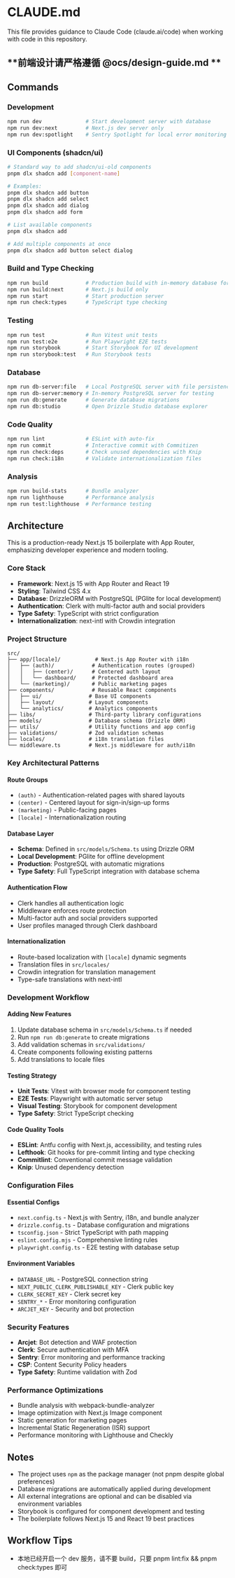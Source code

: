 # CLAUDE.md

This file provides guidance to Claude Code (claude.ai/code) when working with code in this repository.

## **前端设计请严格遵循 @ocs/design-guide.md  **

## Commands

### Development
```bash
npm run dev              # Start development server with database
npm run dev:next         # Next.js dev server only
npm run dev:spotlight    # Sentry Spotlight for local error monitoring
```

### UI Components (shadcn/ui)
```bash
# Standard way to add shadcn/ui-old components
pnpm dlx shadcn add [component-name]

# Examples:
pnpm dlx shadcn add button
pnpm dlx shadcn add select
pnpm dlx shadcn add dialog
pnpm dlx shadcn add form

# List available components
pnpm dlx shadcn add

# Add multiple components at once
pnpm dlx shadcn add button select dialog
```

### Build and Type Checking
```bash
npm run build            # Production build with in-memory database for tests
npm run build:next       # Next.js build only
npm run start            # Start production server
npm run check:types      # TypeScript type checking
```

### Testing
```bash
npm run test             # Run Vitest unit tests
npm run test:e2e         # Run Playwright E2E tests
npm run storybook        # Start Storybook for UI development
npm run storybook:test   # Run Storybook tests
```

### Database
```bash
npm run db-server:file   # Local PostgreSQL server with file persistence
npm run db-server:memory # In-memory PostgreSQL server for testing
npm run db:generate      # Generate database migrations
npm run db:studio        # Open Drizzle Studio database explorer
```

### Code Quality
```bash
npm run lint             # ESLint with auto-fix
npm run commit           # Interactive commit with Commitizen
npm run check:deps       # Check unused dependencies with Knip
npm run check:i18n       # Validate internationalization files
```

### Analysis
```bash
npm run build-stats      # Bundle analyzer
npm run lighthouse       # Performance analysis
npm run test:lighthouse  # Performance testing
```

## Architecture

This is a production-ready Next.js 15 boilerplate with App Router, emphasizing developer experience and modern tooling.

### Core Stack
- **Framework**: Next.js 15 with App Router and React 19
- **Styling**: Tailwind CSS 4.x
- **Database**: DrizzleORM with PostgreSQL (PGlite for local development)
- **Authentication**: Clerk with multi-factor auth and social providers
- **Type Safety**: TypeScript with strict configuration
- **Internationalization**: next-intl with Crowdin integration

### Project Structure
```
src/
├── app/[locale]/           # Next.js App Router with i18n
│   ├── (auth)/            # Authentication routes (grouped)
│   │   ├── (center)/      # Centered auth layout
│   │   └── dashboard/     # Protected dashboard area
│   └── (marketing)/       # Public marketing pages
├── components/            # Reusable React components
│   ├── ui/               # Base UI components
│   ├── layout/           # Layout components
│   └── analytics/        # Analytics components
├── libs/                 # Third-party library configurations
├── models/               # Database schema (Drizzle ORM)
├── utils/                # Utility functions and app config
├── validations/          # Zod validation schemas
├── locales/              # i18n translation files
└── middleware.ts         # Next.js middleware for auth/i18n
```

### Key Architectural Patterns

#### Route Groups
- `(auth)` - Authentication-related pages with shared layouts
- `(center)` - Centered layout for sign-in/sign-up forms
- `(marketing)` - Public-facing pages
- `[locale]` - Internationalization routing

#### Database Layer
- **Schema**: Defined in `src/models/Schema.ts` using Drizzle ORM
- **Local Development**: PGlite for offline development
- **Production**: PostgreSQL with automatic migrations
- **Type Safety**: Full TypeScript integration with database schema

#### Authentication Flow
- Clerk handles all authentication logic
- Middleware enforces route protection
- Multi-factor auth and social providers supported
- User profiles managed through Clerk dashboard

#### Internationalization
- Route-based localization with `[locale]` dynamic segments
- Translation files in `src/locales/`
- Crowdin integration for translation management
- Type-safe translations with next-intl

### Development Workflow

#### Adding New Features
1. Update database schema in `src/models/Schema.ts` if needed
2. Run `npm run db:generate` to create migrations
3. Add validation schemas in `src/validations/`
4. Create components following existing patterns
5. Add translations to locale files

#### Testing Strategy
- **Unit Tests**: Vitest with browser mode for component testing
- **E2E Tests**: Playwright with automatic server setup
- **Visual Testing**: Storybook for component development
- **Type Safety**: Strict TypeScript checking

#### Code Quality Tools
- **ESLint**: Antfu config with Next.js, accessibility, and testing rules
- **Lefthook**: Git hooks for pre-commit linting and type checking
- **Commitlint**: Conventional commit message validation
- **Knip**: Unused dependency detection

### Configuration Files

#### Essential Configs
- `next.config.ts` - Next.js with Sentry, i18n, and bundle analyzer
- `drizzle.config.ts` - Database configuration and migrations
- `tsconfig.json` - Strict TypeScript with path mapping
- `eslint.config.mjs` - Comprehensive linting rules
- `playwright.config.ts` - E2E testing with database setup

#### Environment Variables
- `DATABASE_URL` - PostgreSQL connection string
- `NEXT_PUBLIC_CLERK_PUBLISHABLE_KEY` - Clerk public key
- `CLERK_SECRET_KEY` - Clerk secret key
- `SENTRY_*` - Error monitoring configuration
- `ARCJET_KEY` - Security and bot protection

### Security Features
- **Arcjet**: Bot detection and WAF protection
- **Clerk**: Secure authentication with MFA
- **Sentry**: Error monitoring and performance tracking
- **CSP**: Content Security Policy headers
- **Type Safety**: Runtime validation with Zod

### Performance Optimizations
- Bundle analysis with webpack-bundle-analyzer
- Image optimization with Next.js Image component
- Static generation for marketing pages
- Incremental Static Regeneration (ISR) support
- Performance monitoring with Lighthouse and Checkly

## Notes

- The project uses `npm` as the package manager (not pnpm despite global preferences)
- Database migrations are automatically applied during development
- All external integrations are optional and can be disabled via environment variables
- Storybook is configured for component development and testing
- The boilerplate follows Next.js 15 and React 19 best practices

## Workflow Tips

- 本地已经开启一个 dev 服务，请不要 build，只要 pnpm lint:fix && pnpm check:types 即可
```
